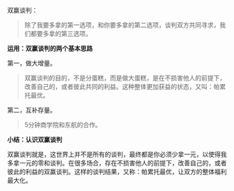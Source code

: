 双赢谈判：
> 除了我要多拿的第一选项，和你要多拿的第二选项，谈判双方共同寻求，我们都要多拿的第三选项。

**运用：双赢谈判的两个基本思路**

第一，做大增量。

> 双赢谈判的目的，不是分蛋糕，而是做大蛋糕，是在不损害他人的前提下，改善自己的，或者彼此共同的利益。这种整体更加获益的状态，又叫：帕累托最优。

第二，互补存量。

> 5分钟商学院和东航的合作。

**小结：认识双赢谈判**

双赢谈判就是，这世界上并不是所有的谈判，最终都是你必须少拿一元，以使得我多拿一元的零和谈判。在很多场合，存在不损害他人的前提下，改善自己的，或者彼此的利益的双赢谈判。这样的谈判结果，又称：帕累托最优，让双方的整体福利最大化。


